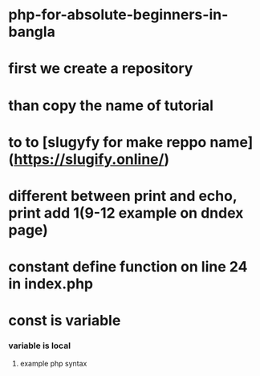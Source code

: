 # php-for-absolute-beginners-in-bangla

# first we create a repository
# than copy the name of tutorial 
# to to [slugyfy for make reppo name] (https://slugify.online/)
# different between print and echo, print add 1(9-12 example on dndex page)
# constant define function on line 24 in index.php
# const is variable
### variable is local
1. example php syntax


